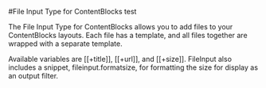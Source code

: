 #File Input Type for ContentBlocks
test

The File Input Type for ContentBlocks allows you to add files to your ContentBlocks layouts. Each file has a template, and all files together are wrapped with a separate template.

Available variables are [[+title]], [[+url]], and [[+size]]. FileInput also includes a snippet, fileinput.formatsize, for formatting the size for display as an output filter.
